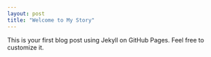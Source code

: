 ```yaml
---
layout: post
title: "Welcome to My Story"
---
```


This is your first blog post using Jekyll on GitHub Pages. Feel free to customize it.
